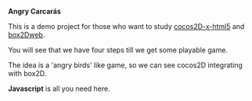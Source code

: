 **Angry Carcarás**

This is a demo project for those who want to study [cocos2D-x-html5](https://github.com/cocos2d/cocos2d-html5) and [box2Dweb](http://code.google.com/p/box2dweb).

You will see that we have four steps till we get some playable game.

The idea is a 'angry birds' like game, so we can see cocos2D integrating with box2D.


**Javascript** is all you need here.
